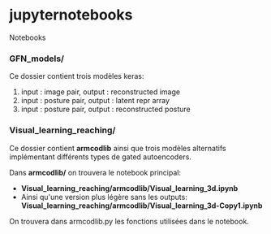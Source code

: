 # jupyternotebooks
Notebooks

### GFN_models/
Ce dossier contient trois modèles keras: 
1. input : image pair, output : reconstructed image
2. input : posture pair, output : latent repr array
3. input : posture pair, output : reconstructed posture

### Visual_learning_reaching/ 
Ce dossier contient **armcodlib** ainsi que trois modèles alternatifs implémentant différents types de gated autoencoders.

Dans **armcodlib/** on trouvera le notebook principal:
* **Visual_learning_reaching/armcodlib/Visual_learning_3d.ipynb**
* Ainsi qu'une version plus légère sans les outputs:
 **Visual_learning_reaching/armcodlib/Visual_learning_3d-Copy1.ipynb**

On trouvera dans armcodlib.py les fonctions utilisées dans le notebook.
